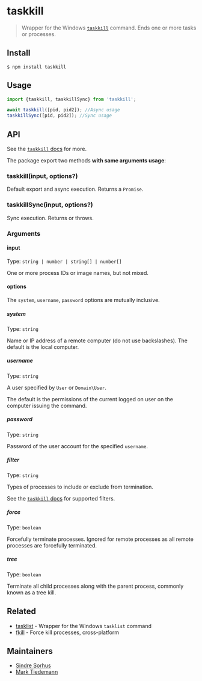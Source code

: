 # taskkill

> Wrapper for the Windows [`taskkill`](https://technet.microsoft.com/en-us/library/bb491009.aspx) command. Ends one or more tasks or processes.

## Install

```
$ npm install taskkill
```

## Usage

```js
import {taskkill, taskkillSync} from 'taskkill';

await taskkill([pid, pid2]); //Async usage
taskkillSync([pid, pid2]); //Sync usage
```

## API

See the [`taskkill` docs](https://technet.microsoft.com/en-us/library/bb491009.aspx) for more.

The package export two methods **with same arguments usage**:

### taskkill(input, options?)

Default export and async execution. Returns a `Promise`.

### taskkillSync(input, options?)

Sync execution. Returns or throws.

### Arguments

#### input

Type: `string | number | string[] | number[]`

One or more process IDs or image names, but not mixed.

#### options

The `system`, `username`, `password` options are mutually inclusive.

##### system

Type: `string`

Name or IP address of a remote computer (do not use backslashes). The default is the local computer.

##### username

Type: `string`

A user specified by `User` or `Domain\User`.

The default is the permissions of the current logged on user on the computer issuing the command.

##### password

Type: `string`

Password of the user account for the specified `username`.

##### filter

Type: `string`

Types of processes to include or exclude from termination.

See the [`taskkill` docs](https://technet.microsoft.com/en-us/library/bb491009.aspx) for supported filters.

##### force

Type: `boolean`

Forcefully terminate processes. Ignored for remote processes as all remote processes are forcefully terminated.

##### tree

Type: `boolean`

Terminate all child processes along with the parent process, commonly known as a tree kill.

## Related

- [tasklist](https://github.com/sindresorhus/tasklist) - Wrapper for the Windows `tasklist` command
- [fkill](https://github.com/sindresorhus/fkill) - Force kill processes, cross-platform

## Maintainers

- [Sindre Sorhus](https://sindresorhus.com)
- [Mark Tiedemann](https://marksweb.site)
